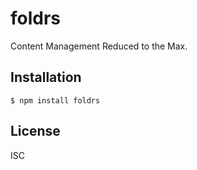 
foldrs
======

Content Management Reduced to the Max.


Installation
------------

    $ npm install foldrs


License
-------
ISC
